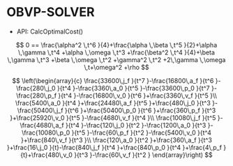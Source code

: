 # OBVP-SOLVER

* API: CalcOptimalCost()

$$
0 == \frac{\alpha^2 \,t^6 }{4}+\frac{\alpha \,\beta \,t^5 }{2}+\alpha \,\gamma \,t^4 +\alpha \,\omega \,t^3 +\frac{\beta^2 \,t^4 }{4}+\beta \,\gamma \,t^3 +\beta \,\omega \,t^2 +\gamma^2 \,t^2 +2\,\gamma \,\omega \,t+\omega^2 +\rho
$$


$$
\left(\begin{array}{c}
\frac{33600\,j_f }{t^7 }-\frac{16800\,a_f }{t^6 }-\frac{280\,j_0 }{t^4 }-\frac{3360\,a_0 }{t^5 }-\frac{33600\,p_0 }{t^7 }-\frac{280\,p_f }{t^4 }-\frac{16800\,v_0 }{t^6 }+\frac{3360\,v_f }{t^5 }\\
\frac{5400\,a_0 }{t^4 }+\frac{24480\,a_f }{t^5 }+\frac{480\,j_0 }{t^3 }-\frac{50400\,j_f }{t^6 }+\frac{50400\,p_0 }{t^6 }+\frac{360\,p_f }{t^3 }+\frac{25920\,v_0 }{t^5 }-\frac{4680\,v_f }{t^4 }\\
\frac{10080\,j_f }{t^5 }-\frac{4680\,a_f }{t^4 }-\frac{120\,j_0 }{t^2 }-\frac{1200\,a_0 }{t^3 }-\frac{10080\,p_0 }{t^5 }-\frac{60\,p_f }{t^2 }-\frac{5400\,v_0 }{t^4 }+\frac{840\,v_f }{t^3 }\\
\frac{120\,a_0 }{t^2 }+\frac{360\,a_f }{t^3 }+\frac{16\,j_0 }{t}-\frac{840\,j_f }{t^4 }+\frac{840\,p_0 }{t^4 }+\frac{4\,p_f }{t}+\frac{480\,v_0 }{t^3 }-\frac{60\,v_f }{t^2 }
\end{array}\right)
$$
